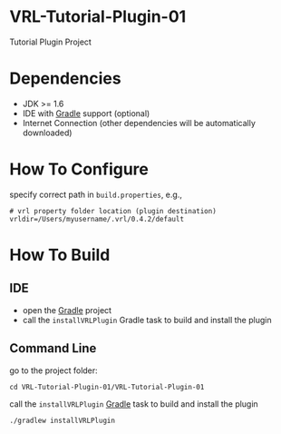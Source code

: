 # VRL-Tutorial-Plugin-01

Tutorial Plugin Project

# Dependencies

- JDK >= 1.6
- IDE with [Gradle](http://www.gradle.org/) support (optional)
- Internet Connection (other dependencies will be automatically downloaded)

# How To Configure

specify correct path in `build.properties`, e.g.,
    
    # vrl property folder location (plugin destination)
    vrldir=/Users/myusername/.vrl/0.4.2/default

# How To Build

## IDE

- open the  [Gradle](http://www.gradle.org/) project
- call the `installVRLPlugin` Gradle task to build and install the plugin

## Command Line

go to the project folder: 

    cd VRL-Tutorial-Plugin-01/VRL-Tutorial-Plugin-01

call the `installVRLPlugin`  [Gradle](http://www.gradle.org/) task to build and install the plugin

    ./gradlew installVRLPlugin



